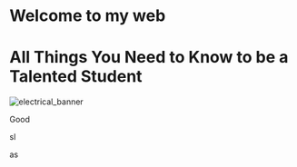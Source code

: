 # Welcome to my web

# All Things You Need to Know to be a Talented Student

![electrical_banner](https://user-images.githubusercontent.com/70703379/138592692-7f6aff0f-3a3f-46a9-9a9e-03cbb4487996.jpg)

Good

sl

as
